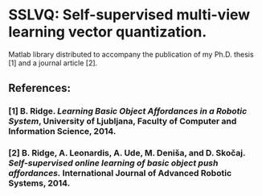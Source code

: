# SSLVQ: Self-supervised multi-view learning vector quantization.

Matlab library distributed to accompany the publication of my Ph.D. thesis [1] and
a journal article [2].

## References:
### [1] B. Ridge. *Learning Basic Object Affordances in a Robotic System*, University of Ljubljana, Faculty of Computer and Information Science, 2014.
### [2] B. Ridge, A. Leonardis, A. Ude, M. Deniša, and D. Skočaj. *Self-supervised online learning of basic object push affordances.* International Journal of Advanced Robotic Systems, 2014.
